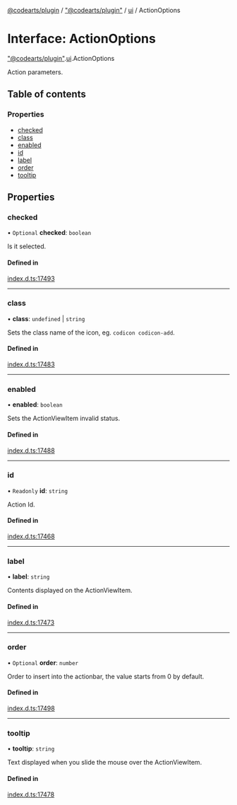 [@codearts/plugin](../README.md) / ["@codearts/plugin"](../modules/_codearts_plugin_.md) / [ui](../modules/codearts_plugin_.ui.md) / ActionOptions

# Interface: ActionOptions

["@codearts/plugin"](../modules/_codearts_plugin_.md).[ui](../modules/codearts_plugin_.ui.md).ActionOptions

Action parameters.

## Table of contents

### Properties

- [checked](codearts_plugin_.ui.ActionOptions.md#checked)
- [class](codearts_plugin_.ui.ActionOptions.md#class)
- [enabled](codearts_plugin_.ui.ActionOptions.md#enabled)
- [id](codearts_plugin_.ui.ActionOptions.md#id)
- [label](codearts_plugin_.ui.ActionOptions.md#label)
- [order](codearts_plugin_.ui.ActionOptions.md#order)
- [tooltip](codearts_plugin_.ui.ActionOptions.md#tooltip)

## Properties

### checked

• `Optional` **checked**: `boolean`

Is it selected.

#### Defined in

[index.d.ts:17493](https://github.com/shuyaqian/cloudide-plugin-api/blob/5b69219/index.d.ts#L17493)

___

### class

• **class**: `undefined` \| `string`

Sets the class name of the icon, eg. `codicon codicon-add`.

#### Defined in

[index.d.ts:17483](https://github.com/shuyaqian/cloudide-plugin-api/blob/5b69219/index.d.ts#L17483)

___

### enabled

• **enabled**: `boolean`

Sets the ActionViewItem invalid status.

#### Defined in

[index.d.ts:17488](https://github.com/shuyaqian/cloudide-plugin-api/blob/5b69219/index.d.ts#L17488)

___

### id

• `Readonly` **id**: `string`

Action Id.

#### Defined in

[index.d.ts:17468](https://github.com/shuyaqian/cloudide-plugin-api/blob/5b69219/index.d.ts#L17468)

___

### label

• **label**: `string`

Contents displayed on the ActionViewItem.

#### Defined in

[index.d.ts:17473](https://github.com/shuyaqian/cloudide-plugin-api/blob/5b69219/index.d.ts#L17473)

___

### order

• `Optional` **order**: `number`

Order to insert into the actionbar, the value starts from 0 by default.

#### Defined in

[index.d.ts:17498](https://github.com/shuyaqian/cloudide-plugin-api/blob/5b69219/index.d.ts#L17498)

___

### tooltip

• **tooltip**: `string`

Text displayed when you slide the mouse over the ActionViewItem.

#### Defined in

[index.d.ts:17478](https://github.com/shuyaqian/cloudide-plugin-api/blob/5b69219/index.d.ts#L17478)
